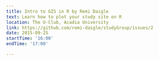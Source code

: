 ```yaml
---
title: Intro to GIS in R by Remi Daigle
text: Learn how to plot your study site on R
location: The U-Club, Acadia University
link: https://github.com/remi-daigle/studyGroup/issues/2
date: 2015-09-25
startTime: '16:00'
endTime: '17:00'

---
```

